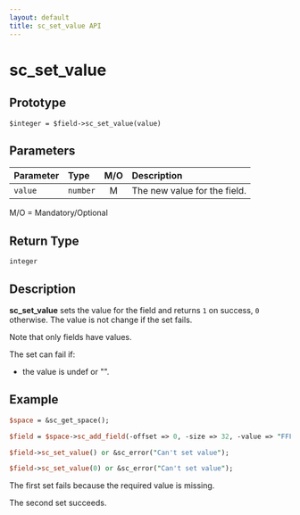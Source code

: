 ```yaml
---
layout: default
title: sc_set_value API
---
```



sc_set_value
============


Prototype
---------

```
$integer = $field->sc_set_value(value)
```


Parameters
----------

| Parameter | Type     | M/O | Description                                    |
|:----------|:---------|:---:|:-----------------------------------------------|
| `value`   | `number` |  M  | The new value for the field.                   |

M/O = Mandatory/Optional


Return Type
-----------

`integer`


Description
-----------

**sc_set_value** sets the value for the field and returns `1` on success, `0`
otherwise.  The value is not change if the set fails.

Note that only fields have values.

The set can fail if:

- the value is undef or "".


Example
-------

```perl
$space = &sc_get_space();

$field = $space->sc_add_field(-offset => 0, -size => 32, -value => "FFFFFFFFh", ...);

$field->sc_set_value() or &sc_error("Can't set value");

$field->sc_set_value(0) or &sc_error("Can't set value");
```

The first set fails because the required value is missing.

The second set succeeds.
